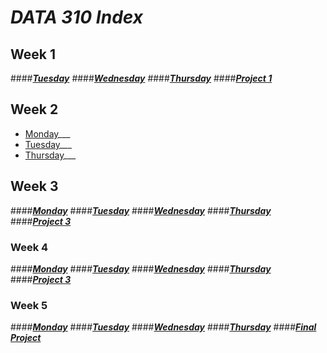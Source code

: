 # ___DATA 310 Index___
## __Week 1__
####___[Tuesday](tuesday1.md)___
####___[Wednesday](wednesday1.md)___
####___[Thursday](https://eanelson01.github.io/DATA310/images/thurs1.html)___
####___[Project 1](project1.md)___
  
## __Week 2__
  + [Monday](monday2.md)___
  + [Tuesday](tuesday2.md)___
  + [Thursday](thursday2.md)___
  
## __Week 3__
  ####___[Monday](monday3.md)___
  ####___[Tuesday](tuesday3.md)___
  ####___[Wednesday](wednesday3.md)___
  ####___[Thursday]()___
  ####___[Project 3](project3.md)___
  
### __Week 4__
####___[Monday](monday4.md)___
####___[Tuesday]()___
####___[Wednesday]()___
####___[Thursday]()___
####___[Project 3]()___
  
### __Week 5__
####___[Monday]()___
####___[Tuesday]()___
####___[Wednesday]()___
####___[Thursday]()___
####___[Final Project]()___

